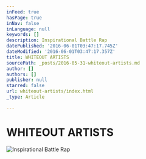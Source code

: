 ```yaml
---
inFeed: true
hasPage: true
inNav: false
inLanguage: null
keywords: []
description: Inspirational Battle Rap
datePublished: '2016-06-01T03:47:17.745Z'
dateModified: '2016-06-01T03:47:17.357Z'
title: WHITEOUT ARTISTS
sourcePath: _posts/2016-05-31-whiteout-artists.md
author: []
authors: []
publisher: null
starred: false
url: whiteout-artists/index.html
_type: Article

---
```

# WHITEOUT ARTISTS
![Inspirational Battle Rap](https://the-grid-user-content.s3-us-west-2.amazonaws.com/aeb99fb5-875e-4861-8c7c-2c5660d949f6.jpg)